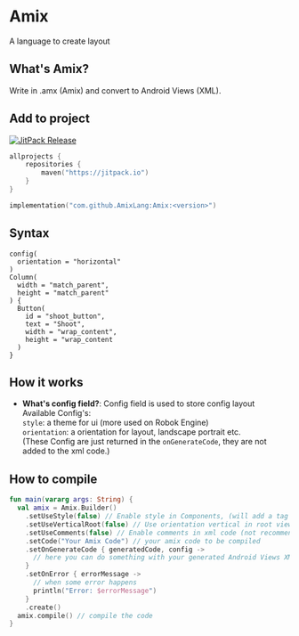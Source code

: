 # Amix

A language to create layout

## What's Amix?

Write in .amx (Amix) and convert to Android Views (XML).

## Add to project

[![JitPack Release](https://jitpack.io/v/AmixLang/Amix.svg)](https://jitpack.io/#AmixLang/Amix)

```kotlin
allprojects {
    repositories {
        maven("https://jitpack.io")
    }
}

implementation("com.github.AmixLang:Amix:<version>")
```

## Syntax
```amix
config(
  orientation = "horizontal"
)
Column(
  width = "match_parent",
  height = "match_parent"
) {
  Button(
    id = "shoot_button",
    text = "Shoot",
    width = "wrap_content",
    height = "wrap_content
  )
}
```

## How it works
- **What's config field?**: Config field is used to store config layout  
Available Config's:  
```style```: a theme for ui (more used on Robok Engine)  
```orientation```: a orientation for layout, landscape portrait etc.  
(These Config are just returned in the ```onGenerateCode```, they are not added to the xml code.)

## How to compile 

```kotlin
fun main(vararg args: String) {
  val amix = Amix.Builder()
    .setUseStyle(false) // Enable style in Components, (will add a tag in  componnets to use Robok components, like background
    .setUseVerticalRoot(false) // Use orientation vertical in root view if true
    .setUseComments(false) // Enable comments in xml code (not recommended)
    .setCode("Your Amix Code") // your amix code to be compiled
    .setOnGenerateCode { generatedCode, config ->
      // here you can do something with your generated Android Views XML Layout code
    }
    .setOnError { errorMessage ->
      // when some error happens
      println("Error: $errorMessage")
    }
    .create()
  amix.compile() // compile the code
}
```
